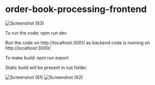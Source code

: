 # order-book-processing-frontend
![Screenshot (63)](https://github.com/SaurabhTiwari4093/order-book-processing-frontend/assets/86095513/c3e4c90e-435d-40d4-b862-d54bf25203ad)

To run the code: npm run dev

Run the code on http://localhost:3001/ as backend code is running on http://localhost:3000/

To make build: npm run export

Static build will be present in out folder.

![Screenshot (61)](https://github.com/SaurabhTiwari4093/order-book-processing-frontend/assets/86095513/23682f70-d5f6-400e-a984-69e566e56b19)
![Screenshot (62)](https://github.com/SaurabhTiwari4093/order-book-processing-frontend/assets/86095513/ad0b0c9e-8cd9-4a51-b084-2dc1136bf56a)

